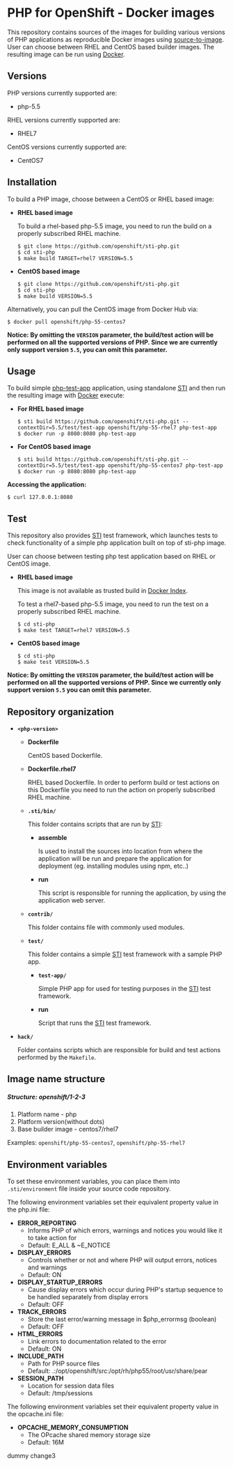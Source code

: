 PHP for OpenShift - Docker images
========================================

This repository contains sources of the images for building various versions
of PHP applications as reproducible Docker images using
[source-to-image](https://github.com/openshift/source-to-image).
User can choose between RHEL and CentOS based builder images.
The resulting image can be run using [Docker](http://docker.io).


Versions
---------------
PHP versions currently supported are:
* php-5.5

RHEL versions currently supported are:
* RHEL7

CentOS versions currently supported are:
* CentOS7


Installation
---------------
To build a PHP image, choose between a CentOS or RHEL based image:
*  **RHEL based image**

    To build a rhel-based php-5.5 image, you need to run the build on a properly
    subscribed RHEL machine.

    ```
    $ git clone https://github.com/openshift/sti-php.git
    $ cd sti-php
    $ make build TARGET=rhel7 VERSION=5.5
    ```

*  **CentOS based image**
    ```
    $ git clone https://github.com/openshift/sti-php.git
    $ cd sti-php
    $ make build VERSION=5.5
    ```

Alternatively, you can pull the CentOS image from Docker Hub via:
    
    $ docker pull openshift/php-55-centos7

**Notice: By omitting the `VERSION` parameter, the build/test action will be performed
on all the supported versions of PHP. Since we are currently only support version `5.5`,
you can omit this parameter.**


Usage
---------------------
To build simple [php-test-app](https://github.com/openshift/sti-php/tree/master/5.5/test/test-app) application,
using standalone [STI](https://github.com/openshift/source-to-image) and then run the
resulting image with [Docker](http://docker.io) execute:

*  **For RHEL based image**
    ```
    $ sti build https://github.com/openshift/sti-php.git --contextDir=5.5/test/test-app openshift/php-55-rhel7 php-test-app
    $ docker run -p 8080:8080 php-test-app
    ```

*  **For CentOS based image**
    ```
    $ sti build https://github.com/openshift/sti-php.git --contextDir=5.5/test/test-app openshift/php-55-centos7 php-test-app
    $ docker run -p 8080:8080 php-test-app
    ```

**Accessing the application:**
```
$ curl 127.0.0.1:8080
```


Test
---------------------
This repository also provides [STI](https://github.com/openshift/source-to-image) test framework,
which launches tests to check functionality of a simple php application built on top of sti-php image.

User can choose between testing php test application based on RHEL or CentOS image.

*  **RHEL based image**

    This image is not available as trusted build in [Docker Index](https://index.docker.io).

    To test a rhel7-based php-5.5 image, you need to run the test on a properly
    subscribed RHEL machine.

    ```
    $ cd sti-php
    $ make test TARGET=rhel7 VERSION=5.5
    ```

*  **CentOS based image**

    ```
    $ cd sti-php
    $ make test VERSION=5.5
    ```

**Notice: By omitting the `VERSION` parameter, the build/test action will be performed
on all the supported versions of PHP. Since we currently only support version `5.5`
you can omit this parameter.**


Repository organization
------------------------
* **`<php-version>`**

    * **Dockerfile**

        CentOS based Dockerfile.

    * **Dockerfile.rhel7**

        RHEL based Dockerfile. In order to perform build or test actions on this
        Dockerfile you need to run the action on properly subscribed RHEL machine.

    * **`.sti/bin/`**

        This folder contains scripts that are run by [STI](https://github.com/openshift/source-to-image):

        *   **assemble**

            Is used to install the sources into location from where the application
            will be run and prepare the application for deployment (eg. installing
            modules using npm, etc..)

        *   **run**

            This script is responsible for running the application, by using the
            application web server.

    * **`contrib/`**

        This folder contains file with commonly used modules.

    * **`test/`**

        This folder contains a simple [STI](https://github.com/openshift/source-to-image)
        test framework with a sample PHP app.

        * **`test-app/`**

            Simple PHP app for used for testing purposes in the [STI](https://github.com/openshift/source-to-image) test framework.

        * **run**

            Script that runs the [STI](https://github.com/openshift/source-to-image) test framework.

* **`hack/`**

    Folder contains scripts which are responsible for build and test actions performed by the `Makefile`.

Image name structure
------------------------
##### Structure: openshift/1-2-3

1. Platform name - php
2. Platform version(without dots)
3. Base builder image - centos7/rhel7

Examples: `openshift/php-55-centos7`, `openshift/php-55-rhel7`

Environment variables
---------------------

To set these environment variables, you can place them into `.sti/environment`
file inside your source code repository.

The following environment variables set their equivalent property value in the php.ini file:
* **ERROR_REPORTING**
  * Informs PHP of which errors, warnings and notices you would like it to take action for
  * Default: E_ALL & ~E_NOTICE
* **DISPLAY_ERRORS**
  * Controls whether or not and where PHP will output errors, notices and warnings
  * Default: ON
* **DISPLAY_STARTUP_ERRORS**
  * Cause display errors which occur during PHP's startup sequence to be handled separately from display errors
  * Default: OFF
* **TRACK_ERRORS**
  * Store the last error/warning message in $php_errormsg (boolean)
  * Default: OFF
* **HTML_ERRORS**
  * Link errors to documentation related to the error
  * Default: ON
* **INCLUDE_PATH**
  * Path for PHP source files
  * Default: .:/opt/openshift/src:/opt/rh/php55/root/usr/share/pear
* **SESSION_PATH**
  * Location for session data files
  * Default: /tmp/sessions

The following environment variables set their equivalent property value in the opcache.ini file:
* **OPCACHE_MEMORY_CONSUMPTION**
  * The OPcache shared memory storage size
  * Default: 16M

dummy change3
